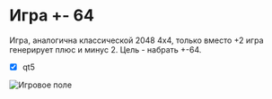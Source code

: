 #  Игра +- 64 
   Игра, аналогична классической 2048 4х4, только вместо +2 игра генерирует плюс и минус 2. Цель - набрать +-64.
- [x] qt5

![Игровое поле](https:/github.com//katerokX/plus-and-minus-64-qt-game/blob/main/image1.jpg)
